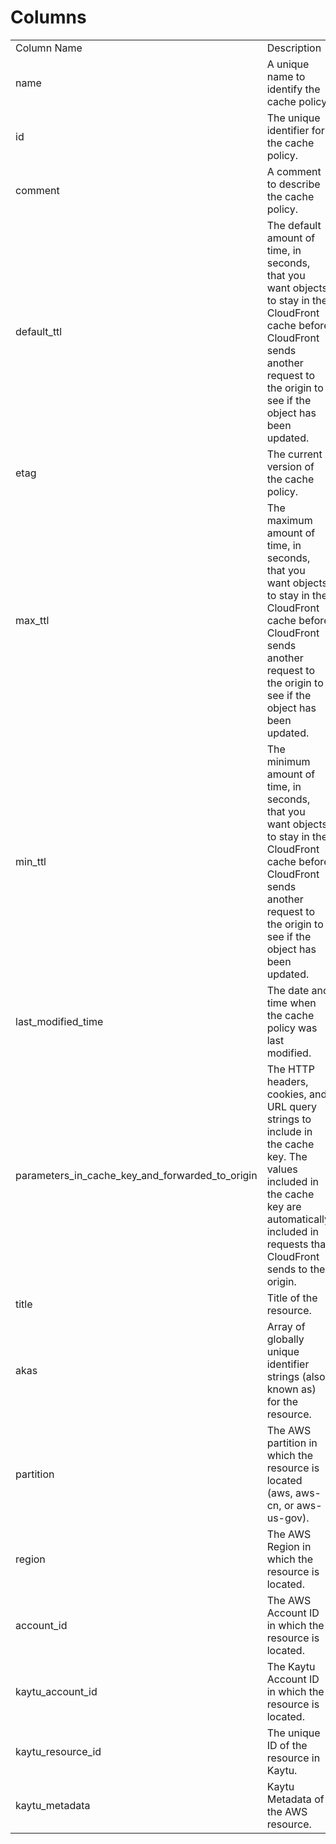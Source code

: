 # Columns  

<table>
	<tr><td>Column Name</td><td>Description</td></tr>
	<tr><td>name</td><td>A unique name to identify the cache policy.</td></tr>
	<tr><td>id</td><td>The unique identifier for the cache policy.</td></tr>
	<tr><td>comment</td><td>A comment to describe the cache policy.</td></tr>
	<tr><td>default_ttl</td><td>The default amount of time, in seconds, that you want objects to stay in the CloudFront cache before CloudFront sends another request to the origin to see if the object has been updated.</td></tr>
	<tr><td>etag</td><td>The current version of the cache policy.</td></tr>
	<tr><td>max_ttl</td><td>The maximum amount of time, in seconds, that you want objects to stay in the CloudFront cache before CloudFront sends another request to the origin to see if the object has been updated.</td></tr>
	<tr><td>min_ttl</td><td>The minimum amount of time, in seconds, that you want objects to stay in the CloudFront cache before CloudFront sends another request to the origin to see if the object has been updated.</td></tr>
	<tr><td>last_modified_time</td><td>The date and time when the cache policy was last modified.</td></tr>
	<tr><td>parameters_in_cache_key_and_forwarded_to_origin</td><td>The HTTP headers, cookies, and URL query strings to include in the cache key. The values included in the cache key are automatically included in requests that CloudFront sends to the origin.</td></tr>
	<tr><td>title</td><td>Title of the resource.</td></tr>
	<tr><td>akas</td><td>Array of globally unique identifier strings (also known as) for the resource.</td></tr>
	<tr><td>partition</td><td>The AWS partition in which the resource is located (aws, aws-cn, or aws-us-gov).</td></tr>
	<tr><td>region</td><td>The AWS Region in which the resource is located.</td></tr>
	<tr><td>account_id</td><td>The AWS Account ID in which the resource is located.</td></tr>
	<tr><td>kaytu_account_id</td><td>The Kaytu Account ID in which the resource is located.</td></tr>
	<tr><td>kaytu_resource_id</td><td>The unique ID of the resource in Kaytu.</td></tr>
	<tr><td>kaytu_metadata</td><td>Kaytu Metadata of the AWS resource.</td></tr>
</table>